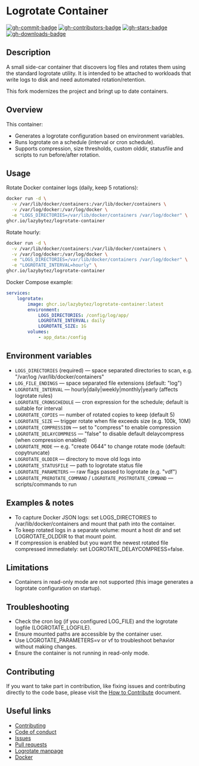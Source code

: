 # Logrotate Container

[![gh-commit-badge][gh-commit-badge]][gh-commit]
[![gh-contributors-badge][gh-contributors-badge]][gh-contributors]
[![gh-stars-badge][gh-stars-badge]][gh-stars]
[![gh-downloads-badge][gh-downloads-badge]][gh-downloads-badge]

## Description

A small side-car container that discovers log files and rotates them using the standard logrotate utility. It is intended to be attached to workloads that write logs to disk and need automated rotation/retention.

This fork modernizes the project and bringt up to date containers.

## Overview

This container:

-   Generates a logrotate configuration based on environment variables.
-   Runs logrotate on a schedule (interval or cron schedule).
-   Supports compression, size thresholds, custom olddir, statusfile and scripts to run before/after rotation.

## Usage

Rotate Docker container logs (daily, keep 5 rotations):

```sh
docker run -d \
  -v /var/lib/docker/containers:/var/lib/docker/containers \
  -v /var/log/docker:/var/log/docker \
  -e "LOGS_DIRECTORIES=/var/lib/docker/containers /var/log/docker" \
ghcr.io/lazybytez/logrotate-container
```

Rotate hourly:

```sh
docker run -d \
  -v /var/lib/docker/containers:/var/lib/docker/containers \
  -v /var/log/docker:/var/log/docker \
  -e "LOGS_DIRECTORIES=/var/lib/docker/containers /var/log/docker" \
  -e "LOGROTATE_INTERVAL=hourly" \
ghcr.io/lazybytez/logrotate-container
```

Docker Compose example:

```yaml
services:
    logrotate:
        image: ghcr.io/lazybytez/logrotate-container:latest
        environment:
            LOGS_DIRECTORIES: /config/log/app/
            LOGROTATE_INTERVAL: daily
            LOGROTATE_SIZE: 1G
        volumes:
            - app_data:/config
```

## Environment variables

-   `LOGS_DIRECTORIES` (required) — space separated directories to scan, e.g. "/var/log /var/lib/docker/containers"
-   `LOG_FILE_ENDINGS` — space separated file extensions (default: "log")
-   `LOGROTATE_INTERVAL` — hourly|daily|weekly|monthly|yearly (affects logrotate rules)
-   `LOGROTATE_CRONSCHEDULE` — cron expression for the schedule; default is suitable for interval
-   `LOGROTATE_COPIES` — number of rotated copies to keep (default 5)
-   `LOGROTATE_SIZE` — trigger rotate when file exceeds size (e.g. 100k, 10M)
-   `LOGROTATE_COMPRESSION` — set to "compress" to enable compression
-   `LOGROTATE_DELAYCOMPRESS` — "false" to disable default delaycompress (when compression enabled)
-   `LOGROTATE_MODE` — e.g. "create 0644" to change rotate mode (default: copytruncate)
-   `LOGROTATE_OLDDIR` — directory to move old logs into
-   `LOGROTATE_STATUSFILE` — path to logrotate status file
-   `LOGROTATE_PARAMETERS` — raw flags passed to logrotate (e.g. "vdf")
-   `LOGROTATE_PREROTATE_COMMAND` / `LOGROTATE_POSTROTATE_COMMAND` — scripts/commands to run

## Examples & notes

-   To capture Docker JSON logs: set LOGS_DIRECTORIES to /var/lib/docker/containers and mount that path into the container.
-   To keep rotated logs in a separate volume: mount a host dir and set LOGROTATE_OLDDIR to that mount point.
-   If compression is enabled but you want the newest rotated file compressed immediately: set LOGROTATE_DELAYCOMPRESS=false.

## Limitations

-   Containers in read-only mode are not supported (this image generates a logrotate configuration on startup).

## Troubleshooting

-   Check the cron log (if you configured LOG_FILE) and the logrotate logfile (LOGROTATE_LOGFILE).
-   Ensure mounted paths are accessible by the container user.
-   Use LOGROTATE_PARAMETERS=v or vf to troubleshoot behavior without making changes.
-   Ensure the container is not running in read-only mode.

## Contributing

If you want to take part in contribution, like fixing issues and contributing directly to the code base, please visit
the [How to Contribute][gh-contribute] document.

## Useful links

-   [Contributing][gh-contribute]
-   [Code of conduct][gh-codeofconduct]
-   [Issues][gh-issues]
-   [Pull requests][gh-pulls]
-   [Logrotate manpage](http://www.linuxcommand.org/man_pages/logrotate8.html)
-   [Docker](https://www.docker.com/)

<!-- Variables -->

[gh-commit-badge]: https://img.shields.io/github/last-commit/lazybytez/logrotate-container?style=for-the-badge&colorA=302D41&colorB=cba6f7
[gh-commit]: https://github.com/lazybytez/logrotate-container/commits/main
[gh-contributors-badge]: https://img.shields.io/github/contributors/lazybytez/logrotate-container?style=for-the-badge&colorA=302D41&colorB=89dceb
[gh-contributors]: https://github.com/lazybytez/logrotate-container/graphs/contributors
[gh-stars-badge]: https://img.shields.io/github/stars/lazybytez?style=for-the-badge&colorA=302D41&colorB=f9e2af
[gh-downloads-badge]: https://img.shields.io/github/downloads/lazybytez/logrotate-container/total?style=for-the-badge&colorA=302D41&colorB=cba6f7
[gh-stars]: https://github.com/lazybytez/logrotate-container/stargazers
[gh-contribute]: https://github.com/lazybytez/.github/blob/main/docs/CONTRIBUTING.md
[gh-codeofconduct]: https://github.com/lazybytez/.github/blob/main/docs/CODE_OF_CONDUCT.md
[gh-issues]: https://github.com/lazybytez/logrotate-container/issues
[gh-pulls]: https://github.com/lazybytez/logrotate-container/pulls4
[gh-team]: https://github.com/lazybytez
